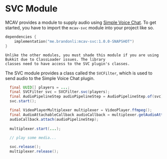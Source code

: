 # SVC Module

MCAV provides a module to supply audio using [Simple Voice Chat](https://modrinth.com/plugin/simple-voice-chat). 
To get started, you have to import the `mcav-svc` module into your project like so.

```kotlin
dependencies {
    implementation("me.brandonli:mcav-svc:1.0.0-SNAPSHOT")
}
```

```{warning}
Unlike the other modules, you must shade this module if you are using Bukkit due to ClassLoader issues. The library
classes need to have access to the SVC plugin's classes.
```


The SVC module provides a class called the `SVCFilter`, which is used to send audio to the Simple Voice Chat plugin.

```java
  final UUID[] players = ...;
  final SVCFilter svc = SVCFilter.svc(players);
  final AudioPipelineStep audioPipelineStep = AudioPipelineStep.of(svc);
  svc.start();

  final VideoPlayerMultiplexer multiplexer = VideoPlayer.ffmpeg();
  final AudioAttachableCallback audioCallback = multiplexer.getAudioAttachableCallback();
  audioCallback.attach(audioPipelineStep);
  
  multiplexer.start(...);
  
  // play some media...

  svc.release();
  multiplexer.release();
```